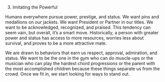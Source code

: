 3. Imitating the Powerful

Humans everywhere pursue power, prestige, and status. We want pins
and medallions on our jackets. We want President or Partner in our
titles. We want to be acknowledged, recognized, and praised. This
tendency can seem vain, but overall, it’s a smart move. Historically, a
person with greater power and status has access to more resources,
worries less about survival, and proves to be a more attractive mate.

We are drawn to behaviors that earn us respect, approval,
admiration, and status. We want to be the one in the gym who can do
muscle-ups or the musician who can play the hardest chord
progressions or the parent with the most accomplished children
because these things separate us from the crowd. Once we fit in, we
start looking for ways to stand out.